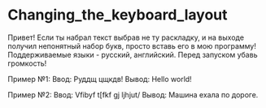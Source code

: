 # Changing_the_keyboard_layout
Привет! Если ты набрал текст выбрав не ту раскладку, и на выходе получил непонятный набор букв, просто вставь его в мою программу!
Поддерживаемые языки - русский, английский.
Перед запуском убавь громкость!

Пример №1:
Ввод: Руддщ цщкдв!
Вывод: Hello world!

Пример №2:
Ввод: Vfibyf t[fkf gj ljhjut/
Вывод: Машина ехала по дороге.

